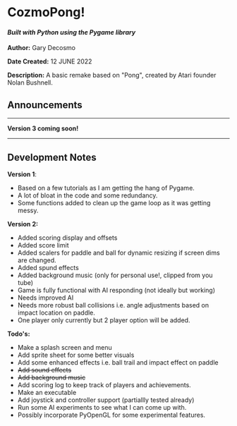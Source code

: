 # CozmoPong!
#### *Built with Python using the Pygame library*

**Author:** Gary Decosmo

**Date Created:** 12 JUNE 2022

**Description:** A basic remake based on  "Pong", created by Atari founder Nolan Bushnell.

## Announcements
---
**Version 3 coming soon!**

---

## Development Notes

**Version 1**:
*  Based on a few tutorials as I am getting the hang of Pygame.
* A lot of bloat in the code and some redundancy. 
* Some functions added to clean up the game loop as it was getting messy.
  
**Version 2:**
* Added scoring display and offsets
* Added score limit
* Added scalers for paddle and ball for dynamic resizing if screen dims are changed.
* Added spund effects
* Added background music (only for personal use!, clipped from you tube)
* Game is fully functional with AI responding (not ideally but working)
* Needs improved AI
* Needs more robust ball collisions i.e. angle adjustments based on impact location on paddle. 
* One player only currently but 2 player option will be added. 

**Todo's:**
* Make a splash screen and menu
* Add sprite sheet for some better visuals
* Add some enhanced effects i.e. ball trail and impact effect on paddle
* ~~Add sound effects~~
* ~~Add background music~~
* Add scoring log to keep track of players and achievements. 
* Make an executable
* Add joystick and controller support (partiallly tested already)
* Run some AI experiments to see what I can come up with. 
* Possibly incorporate PyOpenGL for some experimental features. 

